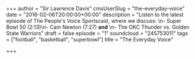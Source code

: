 +++
author = "Sir Lawrence Davis"
cmsUserSlug = "the-everyday-voice"
date = "2016-02-06T20:00:00+00:00"
description = "Listen to the latest episode of The People's Voice Sportscast, where we discuss: \n- Super Bowl 50 (2:13)\n- Cam Newton (7:27) **and** \n- The OKC Thunder vs. Golden State Warriors"
draft = false
episode = "1"
soundcloud = "245753011"
tags = ["football", "basketball", "superbowl"]
title = "The Everyday Voice"

+++
